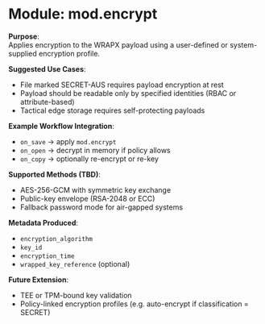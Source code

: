 # Module: mod.encrypt

**Purpose**:  
Applies encryption to the WRAPX payload using a user-defined or system-supplied encryption profile.

**Suggested Use Cases**:
- File marked SECRET-AUS requires payload encryption at rest
- Payload should be readable only by specified identities (RBAC or attribute-based)
- Tactical edge storage requires self-protecting payloads

**Example Workflow Integration**:
- `on_save` → apply `mod.encrypt`
- `on_open` → decrypt in memory if policy allows
- `on_copy` → optionally re-encrypt or re-key

**Supported Methods (TBD)**:
- AES-256-GCM with symmetric key exchange
- Public-key envelope (RSA-2048 or ECC)
- Fallback password mode for air-gapped systems

**Metadata Produced**:
- `encryption_algorithm`
- `key_id`
- `encryption_time`
- `wrapped_key_reference` (optional)

**Future Extension**:
- TEE or TPM-bound key validation
- Policy-linked encryption profiles (e.g. auto-encrypt if classification = SECRET)
